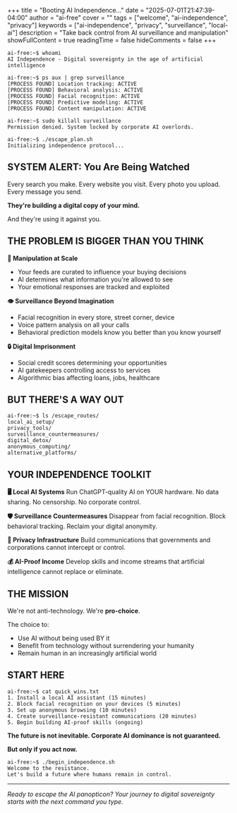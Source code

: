 +++
title = "Booting AI Independence..."
date = "2025-07-01T21:47:39-04:00"
author = "ai-free"
cover = ""
tags = ["welcome", "ai-independence", "privacy"]
keywords = ["ai-independence", "privacy", "surveillance", "local-ai"]
description = "Take back control from AI surveillance and manipulation"
showFullContent = true
readingTime = false
hideComments = false
+++

```
ai-free:~$ whoami
AI Independence - Digital sovereignty in the age of artificial intelligence

ai-free:~$ ps aux | grep surveillance
[PROCESS FOUND] Location tracking: ACTIVE
[PROCESS FOUND] Behavioral analysis: ACTIVE  
[PROCESS FOUND] Facial recognition: ACTIVE
[PROCESS FOUND] Predictive modeling: ACTIVE
[PROCESS FOUND] Content manipulation: ACTIVE

ai-free:~$ sudo killall surveillance
Permission denied. System locked by corporate AI overlords.

ai-free:~$ ./escape_plan.sh
Initializing independence protocol...
```

## SYSTEM ALERT: You Are Being Watched

Every search you make. Every website you visit. Every photo you upload. Every message you send.

**They're building a digital copy of your mind.**

And they're using it against you.

## THE PROBLEM IS BIGGER THAN YOU THINK

**🎯 Manipulation at Scale**
- Your feeds are curated to influence your buying decisions
- AI determines what information you're allowed to see
- Your emotional responses are tracked and exploited

**👁️ Surveillance Beyond Imagination**
- Facial recognition in every store, street corner, device
- Voice pattern analysis on all your calls
- Behavioral prediction models know you better than you know yourself

**🔒 Digital Imprisonment**
- Social credit scores determining your opportunities
- AI gatekeepers controlling access to services
- Algorithmic bias affecting loans, jobs, healthcare

## BUT THERE'S A WAY OUT

```
ai-free:~$ ls /escape_routes/
local_ai_setup/
privacy_tools/
surveillance_countermeasures/
digital_detox/
anonymous_computing/
alternative_platforms/
```

## YOUR INDEPENDENCE TOOLKIT

**🖥️ Local AI Systems**
Run ChatGPT-quality AI on YOUR hardware. No data sharing. No censorship. No corporate control.

**🛡️ Surveillance Countermeasures**
Disappear from facial recognition. Block behavioral tracking. Reclaim your digital anonymity.

**🔐 Privacy Infrastructure**
Build communications that governments and corporations cannot intercept or control.

**💰 AI-Proof Income**
Develop skills and income streams that artificial intelligence cannot replace or eliminate.

## THE MISSION

We're not anti-technology. We're **pro-choice**.

The choice to:
- Use AI without being used BY it
- Benefit from technology without surrendering your humanity
- Remain human in an increasingly artificial world

## START HERE

```
ai-free:~$ cat quick_wins.txt
1. Install a local AI assistant (15 minutes)
2. Block facial recognition on your devices (5 minutes)  
3. Set up anonymous browsing (10 minutes)
4. Create surveillance-resistant communications (20 minutes)
5. Begin building AI-proof skills (ongoing)
```

**The future is not inevitable. Corporate AI dominance is not guaranteed.**

**But only if you act now.**

```
ai-free:~$ ./begin_independence.sh
Welcome to the resistance.
Let's build a future where humans remain in control.
```

---

*Ready to escape the AI panopticon? Your journey to digital sovereignty starts with the next command you type.*
